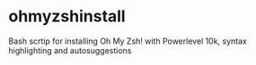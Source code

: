 # ohmyzshinstall
Bash scrtip for installing Oh My Zsh! with Powerlevel 10k, syntax highlighting and autosuggestions
